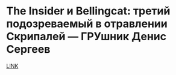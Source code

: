 # The Insider и Bellingcat: третий подозреваемый в отравлении Скрипалей — ГРУшник Денис Сергеев



[LINK](https://varlamov.ru/3308706.html)